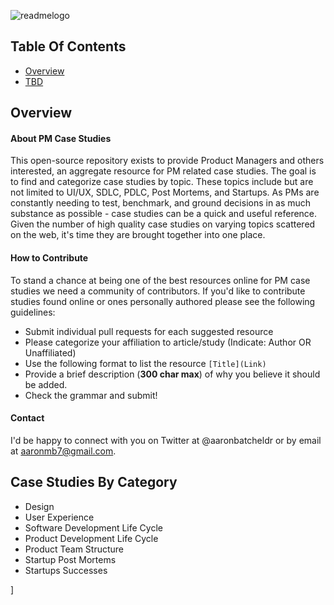 ![readmelogo](https://cloud.githubusercontent.com/assets/8136602/22346711/18733f9a-e3d3-11e6-95a7-11d979504c7b.jpg)

## Table Of Contents ##

* [Overview](#overview)
* [TBD]()



## Overview
#### About PM Case Studies
This open-source repository exists to provide Product Managers and others interested, an aggregate resource for PM related case studies. The goal is to find and categorize case studies by topic. These topics include but are not limited to UI/UX, SDLC, PDLC, Post Mortems, and Startups. As PMs are constantly needing to test, benchmark, and ground decisions in as much substance as possible - case studies can be a quick and useful reference. Given the number of high quality case studies on varying topics scattered on the web, it's time they are brought together into one place.

#### How to Contribute
To stand a chance at being one of the best resources online for PM case studies we need a community of contributors. If you'd like to contribute studies found online or ones personally authored please see the following guidelines: 

- Submit individual pull requests for each suggested resource
- Please categorize your affiliation to article/study (Indicate: Author OR Unaffiliated) 
- Use the following format to list the resource `[Title](Link)`
- Provide a brief description (**300 char max**) of why you believe it should be added.
- Check the grammar and submit!

#### Contact 
I'd be happy to connect with you on Twitter at @aaronbatcheldr or by email at aaronmb7@gmail.com. 
<br>

## Case Studies By Category
- Design
- User Experience
- Software Development Life Cycle
- Product Development Life Cycle
- Product Team Structure
- Startup Post Mortems
- Startups Successes

]

